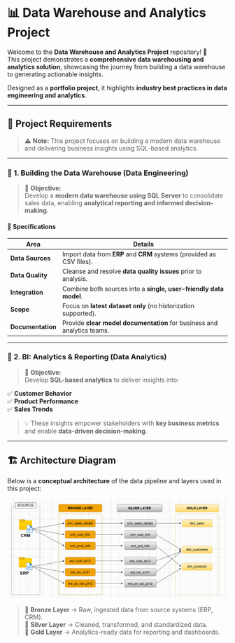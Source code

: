 # 📊 Data Warehouse and Analytics Project  

Welcome to the **Data Warehouse and Analytics Project** repository! 🚀  
This project demonstrates a **comprehensive data warehousing and analytics solution**, showcasing the journey from building a data warehouse to generating actionable insights.  

Designed as a **portfolio project**, it highlights **industry best practices in data engineering and analytics**.  

---

## 🚀 Project Requirements  

> ⚠ **Note:** This project focuses on building a modern data warehouse and delivering business insights using SQL-based analytics.  

---

### 🔹 **1. Building the Data Warehouse (Data Engineering)**  

> 🎯 **Objective:**  
> Develop a **modern data warehouse using SQL Server** to consolidate sales data, enabling **analytical reporting and informed decision-making**.  

#### 📌 **Specifications**
| **Area**          | **Details**                                                                 |
|--------------------|------------------------------------------------------------------------------|
| **Data Sources**   | Import data from **ERP** and **CRM** systems (provided as CSV files).       |
| **Data Quality**   | Cleanse and resolve **data quality issues** prior to analysis.             |
| **Integration**    | Combine both sources into a **single, user-friendly data model**.          |
| **Scope**          | Focus on **latest dataset only** (no historization supported).             |
| **Documentation**  | Provide **clear model documentation** for business and analytics teams.    |

---

### 🔹 **2. BI: Analytics & Reporting (Data Analytics)**  

> 🎯 **Objective:**  
> Develop **SQL-based analytics** to deliver insights into:  

✅ **Customer Behavior**  
✅ **Product Performance**  
✅ **Sales Trends**  

> 💡 These insights empower stakeholders with **key business metrics** and enable **data-driven decision-making**.  

---

## 🏗️ Architecture Diagram  

Below is a **conceptual architecture** of the data pipeline and layers used in this project:  

![Architecture Diagram](docs/data_flow.png)  

> 🥉 **Bronze Layer** → Raw, ingested data from source systems (ERP, CRM).  
> 🥈 **Silver Layer** → Cleaned, transformed, and standardized data.  
> 🥇 **Gold Layer** → Analytics-ready data for reporting and dashboards.

